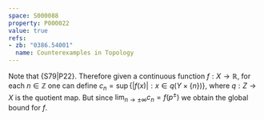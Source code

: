 ```yaml
---
space: S000088
property: P000022
value: true
refs:
- zb: "0386.54001"
  name: Counterexamples in Topology
---
```


Note that {S79|P22}.
Therefore given a continuous function
$f:X\to\mathbb R$, for each $n\in\mathbb Z$ one can define
$c_n=\sup\{|f(x)|: x\in q(Y\times\{n\})\}$, where $q:Z\to X$ is the quotient map.
But since $\lim_{n\to\pm\infty} c_n= f(p^\pm)$ we obtain the global bound for $f$.
